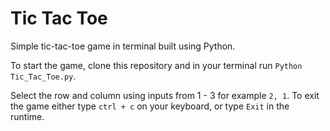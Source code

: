# Tic Tac Toe
Simple tic-tac-toe game in terminal built using Python.

To start the game, clone this repository and in your terminal run `Python Tic_Tac_Toe.py`. 

Select the row and column using inputs from 1 - 3 for example `2, 1`. To exit the game either type `ctrl + c` on your keyboard, or type `Exit` in the runtime. 
